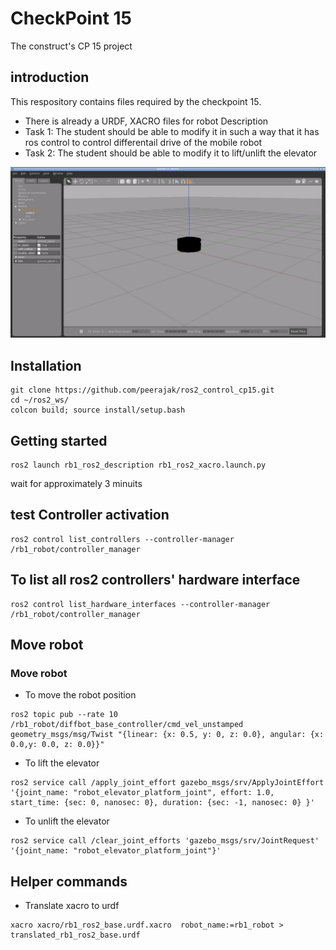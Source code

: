 # CheckPoint 15
The construct's CP 15 project
## introduction
This respository contains files required by the checkpoint 15.
- There is already a URDF, XACRO files for robot Description
- Task 1: The student should be able to modify it in such a way that it has ros control to control differentail drive of the mobile robot
- Task 2: The student should be able to modify it to lift/unlift the elevator 

![Alt text](rb1-ros2-good.png)


## Installation
```
git clone https://github.com/peerajak/ros2_control_cp15.git
cd ~/ros2_ws/
colcon build; source install/setup.bash
```
## Getting started
```
ros2 launch rb1_ros2_description rb1_ros2_xacro.launch.py
```
wait for approximately 3 minuits
## test Controller activation
```
ros2 control list_controllers --controller-manager /rb1_robot/controller_manager
```
##  To list all ros2 controllers' hardware interface
```
ros2 control list_hardware_interfaces --controller-manager /rb1_robot/controller_manager
```
## Move robot

### Move robot 
- To move the robot position
```
ros2 topic pub --rate 10 /rb1_robot/diffbot_base_controller/cmd_vel_unstamped geometry_msgs/msg/Twist "{linear: {x: 0.5, y: 0, z: 0.0}, angular: {x: 0.0,y: 0.0, z: 0.0}}"
```
- To lift the elevator
```
ros2 service call /apply_joint_effort gazebo_msgs/srv/ApplyJointEffort '{joint_name: "robot_elevator_platform_joint", effort: 1.0, start_time: {sec: 0, nanosec: 0}, duration: {sec: -1, nanosec: 0} }'
```
- To unlift the elevator
```
ros2 service call /clear_joint_efforts 'gazebo_msgs/srv/JointRequest' '{joint_name: "robot_elevator_platform_joint"}'
```

## Helper commands

- Translate xacro to urdf
```
xacro xacro/rb1_ros2_base.urdf.xacro  robot_name:=rb1_robot > translated_rb1_ros2_base.urdf
```
